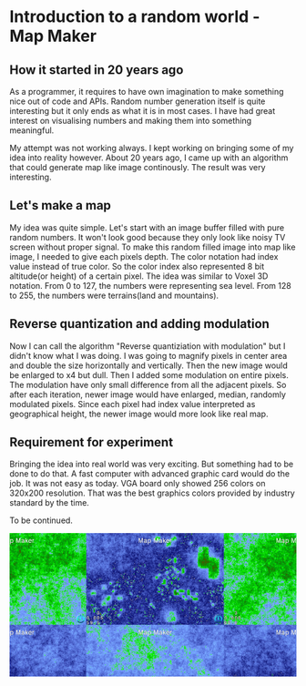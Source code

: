 # Introduction to a random world - Map Maker

## How it started in 20 years ago

As a programmer, it requires to have own imagination to make something nice out of code and APIs. Random number generation itself is quite interesting but it only ends as what it is in most cases. I have had great interest on visualising numbers and making them into something meaningful.

My attempt was not working always. I kept working on bringing some of my idea into reality however. About 20 years ago, I came up with an algorithm that could generate map like image continously. The result was very interesting.

## Let's make a map

My idea was quite simple. Let's start with an image buffer filled with pure random numbers. It won't look good because they only look like noisy TV screen without proper signal. To make this random filled image into map like image, I needed to give each pixels depth. The color notation had index value instead of true color. So the color index also represented 8 bit altitude(or height) of a certain pixel. The idea was similar to Voxel 3D notation. From 0 to 127, the numbers were representing sea level. From 128 to 255, the numbers were terrains(land and mountains).

## Reverse quantization and adding modulation

Now I can call the algorithm "Reverse quantiziation with modulation" but I didn't know what I was doing. I was going to magnify pixels in center area and double the size horizontally and vertically. Then the new image would be enlarged to x4 but dull. Then I added some modulation on entire pixels. The modulation have only small difference from all the adjacent pixels. So after each iteration, newer image would have enlarged, median, randomly modulated pixels. Since each pixel had index value interpreted as geographical height, the newer image would more look like real map.

## Requirement for experiment

Bringing the idea into real world was very exciting. But something had to be done to do that. A fast computer with advanced graphic card would do the job. It was not easy as today. VGA board only showed 256 colors on 320x200 resolution. That was the best graphics colors provided by industry standard by the time.

To be continued.

![Example Image](../project_images/cover.jpg?raw=true "Example Image")
